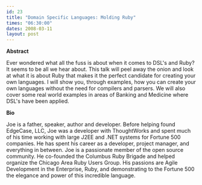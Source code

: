 ```yaml
---
id: 23
title: "Domain Specific Languages: Molding Ruby"
times: "06:30:00"
dates: 2008-03-11
layout: post
---
```

 **Abstract**

Ever wondered what all the fuss is about when it comes to DSL's and Ruby? It seems to be all we hear about. This talk will peel away the onion and look at what it is about Ruby that makes it the perfect candidate for creating your own languages. I will show you, through examples, how you can create your own languages without the need for compilers and parsers. We will also cover some real world examples in areas of Banking and Medicine where DSL's have been applied.&nbsp;

**Bio**

Joe is a father, speaker, author and developer. Before helping found EdgeCase, LLC, Joe was a developer with ThoughtWorks and spent much of his time working with large J2EE and .NET systems for Fortune 500 companies. He has spent his career as a developer, project manager, and everything in between. Joe is a passionate member of the open source community. He co-founded the Columbus Ruby Brigade and helped organize the Chicago Area Ruby Users Group. His passions are Agile Development in the Enterprise, Ruby, and demonstrating to the Fortune 500 the elegance and power of this incredible language.

